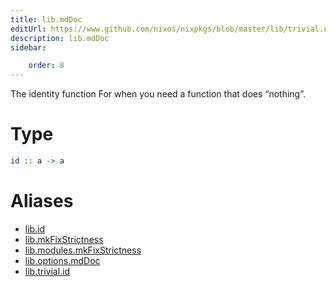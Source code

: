 ```yaml
---
title: lib.mdDoc
editUrl: https://www.github.com/nixos/nixpkgs/blob/master/lib/trivial.nix#L19C5
description: lib.mdDoc
sidebar:

    order: 8
---
```


The identity function
For when you need a function that does “nothing”.

# Type

```haskell
id :: a -> a
```


# Aliases

- [lib.id](/nix-doc-comments/reference/lib/lib-id)
- [lib.mkFixStrictness](/nix-doc-comments/reference/lib/lib-mkFixStrictness)
- [lib.modules.mkFixStrictness](/nix-doc-comments/reference/lib/modules/lib-modules-mkFixStrictness)
- [lib.options.mdDoc](/nix-doc-comments/reference/lib/options/lib-options-mdDoc)
- [lib.trivial.id](/nix-doc-comments/reference/lib/trivial/lib-trivial-id)


